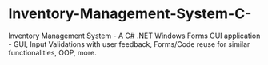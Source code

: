 # Inventory-Management-System-C-
Inventory Management System - A C# .NET Windows Forms GUI application - GUI, Input Validations with user feedback, Forms/Code reuse for similar functionalities, OOP, more.
